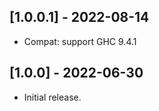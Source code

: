 ## [1.0.0.1] - 2022-08-14

- Compat: support GHC 9.4.1

## [1.0.0] - 2022-06-30

- Initial release.
